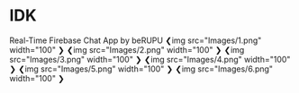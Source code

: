 # IDK
Real-Time Firebase Chat App by beRUPU
❮img src="Images/1.png" width="100" ❯
❮img src="Images/2.png" width="100" ❯
❮img src="Images/3.png" width="100" ❯
❮img src="Images/4.png" width="100" ❯
❮img src="Images/5.png" width="100" ❯
❮img src="Images/6.png" width="100" ❯


